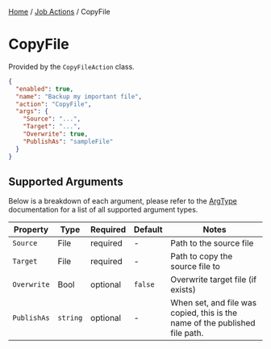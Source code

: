 [Home](/README.md) / [Job Actions](/docs/job-actions/README.md) / CopyFile

# CopyFile
Provided by the `CopyFileAction` class.

```json
{
  "enabled": true,
  "name": "Backup my important file",
  "action": "CopyFile",
  "args": {
    "Source": "...",
    "Target": "...",
    "Overwrite": true,
    "PublishAs": "sampleFile"
  }
}
```

## Supported Arguments
Below is a breakdown of each argument, please refer to the [ArgType](/docs/enums/ArgType.md) documentation for a list of all supported argument types.

| Property | Type | Required | Default | Notes |
| --- | --- | --- | --- | --- |
| `Source` | File | required | - | Path to the source file |
| `Target` | File | required | - | Path to copy the source file to |
| `Overwrite` | Bool | optional | `false` | Overwrite target file (if exists) |
| `PublishAs` | `string` | optional | - | When set, and file was copied, this is the name of the published file path. |